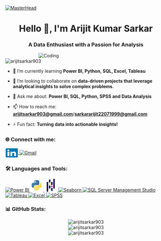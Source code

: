 [![MasterHead](https://media.licdn.com/dms/image/C4D12AQESj72-s5gEKg/article-cover_image-shrink_720_1280/0/1626753867110?e=2147483647&v=beta&t=JOALVxWjySgR37iCdRMhNGmpCyYYDXlPdWk212JXdII)](https://github.com/arijitsarkar903)
<h1 align="center">Hello 👋, I'm Arijit Kumar Sarkar</h1>
<h3 align="center">A Data Enthusiast with a Passion for Analysis</h3>
<img align="right" alt="Coding" width="400" src="https://miro.medium.com/v2/resize:fit:1400/0*H4cHks1eEdrW7Zlz.gif">

<p align="left"> <img src="https://komarev.com/ghpvc/?username=arijitsarkar903&label=Profile%20views&color=0e75b6&style=flat" alt="arijitsarkar903" /> </p>

- 🌱 I’m currently learning **Power BI, Python, SQL, Excel, Tableau**

- 👯 I’m looking to collaborate on **data-driven projects that leverage analytical insights to solve complex problems.**

- 💬 Ask me about: **Power BI, SQL, Python, SPSS and Data Analysis**

- 📫 How to reach me: **arijitsarkar903@gmail.com**/**sarkararijit22071999@gmail.com**

- ⚡ Fun fact: **Turning data into actionable insights!**

### 🌐 Connect with me:
<p align="left">
  <a href="https://linkedin.com/in/arijit-kr-sarkar" target="blank">
    <img align="center" src="https://raw.githubusercontent.com/devicons/devicon/master/icons/linkedin/linkedin-original.svg" alt="LinkedIn" height="30" width="40" />
  </a>
  <a href="mailto:sarkararijit22071999@gmail.com" target="blank">
    <img align="center" src="https://www.vectorlogo.zone/logos/gmail/gmail-icon.svg" alt="Gmail" height="30" width="40" />
  </a>
</p>

### 🛠 Languages and Tools:
<p align="left">
  <a href="https://powerbi.microsoft.com/" target="_blank" rel="noreferrer">
    <img src="https://e7.pngegg.com/pngimages/252/727/png-clipart-power-bi-business-intelligence-microsoft-analytics-microsoft-text-rectangle.png" alt="Power BI" width="40" height="40"/>
  </a>
  <a href="https://www.python.org" target="_blank" rel="noreferrer">
    <img src="https://raw.githubusercontent.com/devicons/devicon/master/icons/python/python-original.svg" alt="Python" width="40" height="40"/>
  </a>
  <a href="https://pandas.pydata.org/" target="_blank" rel="noreferrer">
    <img src="https://raw.githubusercontent.com/devicons/devicon/master/icons/pandas/pandas-original.svg" alt="Pandas" width="40" height="40"/>
  </a>
  <a href="https://seaborn.pydata.org/" target="_blank" rel="noreferrer">
    <img src="https://seaborn.pydata.org/_images/logo-mark-lightbg.svg" alt="Seaborn" width="40" height="40"/>
  </a>
  <a href="https://www.microsoft.com/en-us/sql-server" target="_blank" rel="noreferrer">
    <img src="https://cdn-icons-png.flaticon.com/512/5968/5968409.png" alt="SQL Server Management Studio" width="40" height="40"/>
  </a>
  <a href="https://www.tableau.com/" target="_blank" rel="noreferrer">
    <img src="https://logos-world.net/wp-content/uploads/2021/10/Tableau-Symbol.png" alt="Tableau" width="40" height="40"/>
  </a>
  <a href="https://www.microsoft.com/en-us/microsoft-365/excel" target="_blank" rel="noreferrer">
    <img src="https://cdn.iconscout.com/icon/free/png-256/free-microsoft-excel-logo-icon-download-in-svg-png-gif-file-formats--logos-pack-icons-722715.png" alt="Excel" width="40" height="40"/>
  </a>
  <a href="https://www.ibm.com/products/spss-statistics" target="_blank" rel="noreferrer">
    <img src="https://www.kindpng.com/picc/m/296-2969947_spss-logo-png-transparent-png.png" alt="SPSS" width="40" height="40"/>
  </a>
</p>

### 📊 GitHub Stats:
<div align="center">
  <img src="https://github-readme-stats.vercel.app/api?username=arijitsarkar903&show_icons=true&theme=radical&locale=en" alt="arijitsarkar903" />
</div>

<div align="center">
  <img src="https://github-readme-streak-stats.herokuapp.com/?user=arijitsarkar903&theme=radical" alt="arijitsarkar903" />
</div>

<div align="center">
  <img src="https://github-readme-stats.vercel.app/api/top-langs?username=arijitsarkar903&show_icons=true&theme=radical&locale=en&layout=compact" alt="arijitsarkar903" />
</div>
